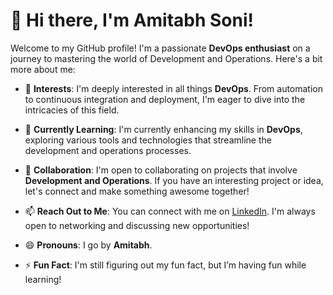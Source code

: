 # 👋 Hi there, I'm Amitabh Soni!

Welcome to my GitHub profile! I'm a passionate **DevOps enthusiast** on a journey to mastering the world of Development and Operations. Here's a bit more about me:

- 👀 **Interests**: I'm deeply interested in all things **DevOps**. From automation to continuous integration and deployment, I'm eager to dive into the intricacies of this field.
  
- 🌱 **Currently Learning**: I'm currently enhancing my skills in **DevOps**, exploring various tools and technologies that streamline the development and operations processes.

- 💞️ **Collaboration**: I'm open to collaborating on projects that involve **Development and Operations**. If you have an interesting project or idea, let's connect and make something awesome together!

- 📫 **Reach Out to Me**: You can connect with me on [LinkedIn](www.linkedin.com/in/amitabh-soni). I'm always open to networking and discussing new opportunities!

- 😄 **Pronouns**: I go by **Amitabh**.

- ⚡ **Fun Fact**: I'm still figuring out my fun fact, but I’m having fun while learning!


<!---
Amitabh-DevOps/Amitabh-DevOps is a ✨ special ✨ repository because its `README.md` (this file) appears on your GitHub profile.
You can click the Preview link to take a look at your changes.
--->
